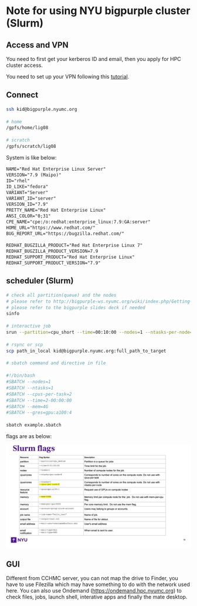 # Note for using NYU bigpurple cluster (Slurm)

## Access and VPN

You need to first get your kerberos ID and email, then you apply for HPC cluster access.

You need to set up your VPN following this [tutorial](https://servicecatalog.nyumc.org/Pages/NYU_Langone_Advanced_Access_App.aspx).


## Connect

```bash
ssh kid@bigpurple.nyumc.org

# home
/gpfs/home/lig08

# scratch
/gpfs/scratch/lig08

```

System is like below:

```
NAME="Red Hat Enterprise Linux Server"
VERSION="7.9 (Maipo)"
ID="rhel"
ID_LIKE="fedora"
VARIANT="Server"
VARIANT_ID="server"
VERSION_ID="7.9"
PRETTY_NAME="Red Hat Enterprise Linux"
ANSI_COLOR="0;31"
CPE_NAME="cpe:/o:redhat:enterprise_linux:7.9:GA:server"
HOME_URL="https://www.redhat.com/"
BUG_REPORT_URL="https://bugzilla.redhat.com/"

REDHAT_BUGZILLA_PRODUCT="Red Hat Enterprise Linux 7"
REDHAT_BUGZILLA_PRODUCT_VERSION=7.9
REDHAT_SUPPORT_PRODUCT="Red Hat Enterprise Linux"
REDHAT_SUPPORT_PRODUCT_VERSION="7.9"
```

## scheduler (Slurm)

```bash
# check all partition(queue) and the nodes
# please refer to http://bigpurple-ws.nyumc.org/wiki/index.php/Getting-Started
# please refer to the bigpurple slides deck if needed
sinfo

# interactive job
srun --partition=cpu_short --time=00:10:00 --nodes=1 --ntasks-per-node=8 --mem=5Gb --job-name="test" --pty bash

# rsync or scp
scp path_in_local kid@bigpurple.nyumc.org:full_path_to_target

# sbatch command and directive in file

#!/bin/bash
#SBATCH --nodes=1
#SBATCH --ntasks=1
#SBATCH --cpus-per-task=2
#SBATCH --time=2-00:00:00
#SBATCH --mem=4G
#SBATCH --gres=gpu:a100:4

sbatch example.sbatch
```

flags are as below:

![flag](../data/bigpurple_flags.png)

## GUI

Different from CCHMC server, you can not map the drive to Finder, you have to use Filezilla which may have something to do with the network used here.
You can also use Ondemand (https://ondemand.hpc.nyumc.org) to check files, jobs, launch shell, interative apps and finally the mate desktop.


